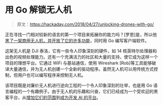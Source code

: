 # 用 Go 解锁无人机

> 原文：<https://hackaday.com/2018/04/27/unlocking-drones-with-go/>

正在寻找一门相对较新的语言的第一个项目来拓展你的能力吗？[罗恩]是，所以他[黑了一架商用无人机，并开放了它的许多功能](https://gobot.io/blog/2018/04/20/hello-tello-hacking-drones-with-go/)，同时用 Go 编写客户端软件。

这架无人机是 DJI 泰洛，它有一些令人印象深刻的硬件，如 14 核英特尔处理器和出色的视频处理能力。还有一个充满活力的社区和大量的支持，使它成为这样一个项目的理想平台。它通过 WiFi 与基站通信，使用 Wireshark [Rob]等工具能够破译大量通信，并为无人机创建一个全新的驱动程序。虽然无人机可以用传统方式控制，但用户也可以编写程序来控制无人机。

该项目既是对廉价无人机进行逆向工程的一个令人印象深刻的壮举，也是用 Go 语言编程的一个有趣例子。由于无人机的乐趣和兴奋，它们已经成为一个受欢迎的黑客平台，从[增加它们的范围](https://hackaday.com/2012/08/23/extending-the-range-of-the-ar-drone-2-ways/)到[成为开发 AI 的平台](https://hackaday.com/2017/11/29/high-speed-drones-use-ai-to-spoil-the-fun/)。